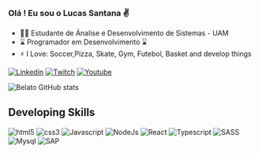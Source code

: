 ### Olá ! Eu sou o Lucas Santana ✌️

<ul> 
    <li>👨‍🎓 Estudante de Ánalise e Desenvolvimento de Sistemas - UAM</li>
    <li>⌛ Programador em Desenvolvimento ⌛</li>
    <li>⚡ I Love: Soccer,Pizza, Skate, Gym, Futebol, Basket and develop things
</li>
</ul>

[![Linkedin](https://img.shields.io/badge/LinkedIn-0077B5?style=for-the-badge&logo=linkedin&logoColor=white)](https://www.linkedin.com/in/lucas-santana-806517265/)
[![Twitch](https://img.shields.io/badge/Twitch-9146FF?style=for-the-badge&logo=twitch&logoColor=white)](https://www.twitch.tv/liink30)
[![Youtube](https://img.shields.io/badge/YouTube-FF0000?style=for-the-badge&logo=youtube&logoColor=white)](https://www.youtube.com/channel/UCXJAuLpwLVhS4_R5TrgiBuQ)

![Belato GitHub stats](https://github-readme-stats.vercel.app/api?username=llink7&show_icons=true&theme=radical)

## Developing Skills

<div style="display: inline-block">
    <img align="center" src="https://img.shields.io/badge/HTML5-E34F26?style=for-the-badge&logo=html5&logoColor=white" alt="html5"/>
    <img align="center" src="https://img.shields.io/badge/CSS3-1572B6?style=for-the-badge&logo=css3&logoColor=white" alt="css3"/>
    <img align="center" src="https://img.shields.io/badge/JavaScript-F7DF1E?style=for-the-badge&logo=javascript&logoColor=black" alt="Javascript"/>
    <img align="center" src="https://img.shields.io/badge/Node.js-43853D?style=for-the-badge&logo=node.js&logoColor=white" alt="NodeJs"/>
    <img align="center" src="https://img.shields.io/badge/React-20232A?style=for-the-badge&logo=react&logoColor=61DAFB" alt="React"/>
    <img align="center" src="https://img.shields.io/badge/TypeScript-007ACC?style=for-the-badge&logo=typescript&logoColor=white" alt="Typescript"/>
    <img align="center" src="https://img.shields.io/badge/Sass-CC6699?style=for-the-badge&logo=sass&logoColor=white" alt="SASS"/>
    <img align="center" src="https://img.shields.io/badge/MySQL-00000F?style=for-the-badge&logo=mysql&logoColor=white" alt="Mysql"/>
    <img align="center" src="https://img.shields.io/badge/SAP-0FAAFF?style=for-the-badge&logo=sap&logoColor=white" alt="SAP"/>

    
    
    
    
</div>
